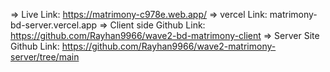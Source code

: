 => Live Link: https://matrimony-c978e.web.app/
=> vercel Link: matrimony-bd-server.vercel.app
=> Client side Github Link: https://github.com/Rayhan9966/wave2-bd-matrimony-client
=> Server Site Github Link: https://github.com/Rayhan9966/wave2-matrimony-server/tree/main
